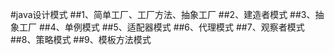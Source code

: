 #java设计模式
##1、简单工厂、工厂方法、抽象工厂
##2、建造者模式
##3、抽象工厂
##4、单例模式
##5、适配器模式
##6、代理模式
##7、观察者模式
##8、策略模式
##9、模板方法模式